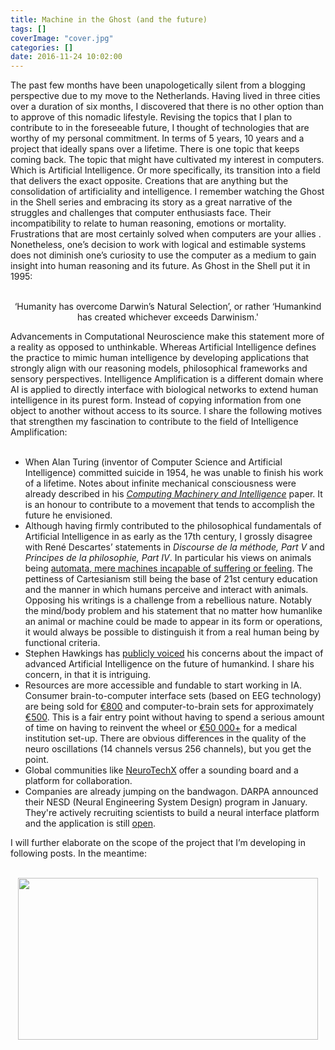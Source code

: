 ```yaml
---
title: Machine in the Ghost (and the future)
tags: []
coverImage: "cover.jpg"
categories: []
date: 2016-11-24 10:02:00
---
```


The past few months have been unapologetically silent from a blogging perspective due to my move to the Netherlands. Having lived in three cities over a duration of six months, I discovered that there is no other option than to approve of this nomadic lifestyle. Revising the topics that I plan to contribute to in the foreseeable future, I thought of technologies that are worthy of my personal commitment. <!-- more --> In terms of 5 years, 10 years and a project that ideally spans over a lifetime. There is one topic that keeps coming back. The topic that might have cultivated my interest in computers. Which is Artificial Intelligence. Or more specifically, its transition into a field that delivers the exact opposite. Creations that are anything but the consolidation of artificiality and intelligence. I remember watching the Ghost in the Shell series and embracing its story as a great narrative of the struggles and challenges that computer enthusiasts face. Their incompatibility to relate to human reasoning, emotions or mortality. Frustrations that are most certainly solved when computers are your allies . Nonetheless, one’s decision to work with logical and estimable systems does not diminish one’s curiosity to use the computer as a medium to gain insight into human reasoning and its future. As Ghost in the Shell put it in 1995:<br><br>

<center>‘Humanity has overcome Darwin’s Natural Selection’, or rather ‘Humankind has created whichever exceeds Darwinism.'</center>

Advancements in Computational Neuroscience make this statement more of a reality as opposed to unthinkable. Whereas Artificial Intelligence defines the practice to mimic human intelligence by developing applications that strongly align with our reasoning models, philosophical frameworks and sensory perspectives. Intelligence Amplification is a different domain where AI is applied to directly interface with biological networks to extend human intelligence in its purest form. Instead of copying information from one object to another without access to its source. I share the following motives that strengthen my fascination to contribute to the field of Intelligence Amplification:<br><br>

- When Alan Turing (inventor of Computer Science and Artificial Intelligence) committed suicide in 1954, he was unable to finish his work of a lifetime. Notes about infinite mechanical consciousness were already described in his <i>[Computing Machinery and Intelligence](https://www.csee.umbc.edu/courses/471/papers/turing.pdf) </i> paper. It is an honour to contribute to a movement that tends to accomplish the future he envisioned.
- Although having firmly contributed to the philosophical fundamentals of Artificial Intelligence in as early as the 17th century, I grossly disagree with René Descartes’ statements in <i>Discourse de la méthode, Part V</i> and <i> Principes de la philosophie, Part IV</i>. In particular his views on animals being [automata, mere machines incapable of suffering or feeling](http://people.whitman.edu/~herbrawt/classes/339/Descartes.pdf). The pettiness of Cartesianism still being the base of 21st century education and the manner in which humans perceive and interact with animals. Opposing his writings is a challenge from a rebellious nature. Notably the mind/body problem and his statement that no matter how humanlike an animal or machine could be made to appear in its form or operations, it would always be possible to distinguish it from a real human being by functional criteria.
- Stephen Hawkings has [publicly voiced](https://www.theguardian.com/science/2016/oct/19/stephen-hawking-ai-best-or-worst-thing-for-humanity-cambridge) his concerns about the impact of advanced Artificial Intelligence on the future of humankind. I share his concern, in that it is intriguing.
- Resources are more accessible and fundable to start working in IA. Consumer brain-to-computer interface sets (based on EEG technology) are being sold for [€800](https://www.emotiv.com/epoc/) and computer-to-brain sets for approximately [€500](http://foc.us/). This is a fair entry point without having to spend a serious amount of time on having to reinvent the wheel or [€50 000+](http://scienceforthemasses.org/2014/04/11/selecting-an-eeg-device/) for a medical institution set-up. There are obvious differences in the quality of the neuro oscillations (14 channels versus 256 channels), but you get the point.
- Global communities like [NeuroTechX](http://neurotechx.com/) offer a sounding board and a platform for collaboration.
- Companies are already jumping on the bandwagon. DARPA announced their NESD (Neural Engineering System Design) program in January. They're actively recruiting scientists to build a neural interface platform and the application is still [open](https://www.fbo.gov/index?s=opportunity&mode=form&id=d6357be260091fd05c950d159e3e9473&tab=core&_cview=0).

I will further elaborate on the scope of the project that I’m developing in following posts. In the meantime:<br><br>

<center> <img src="gits.gif" width="480" height="259" allowFullScreen> </center>
